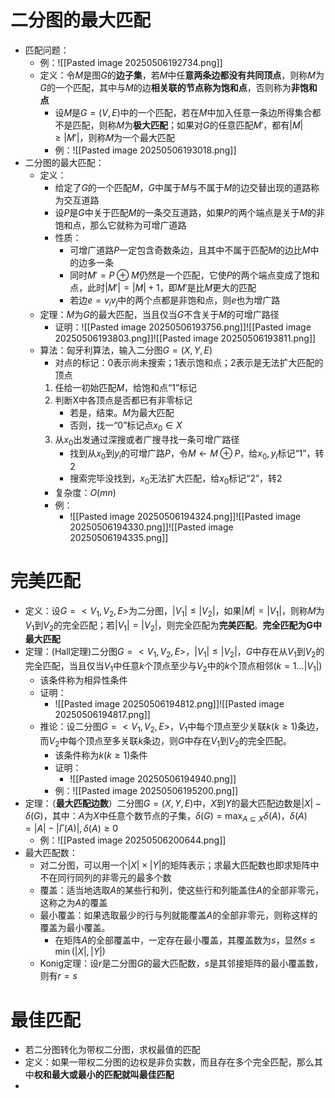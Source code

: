 # 二分图的最大匹配
- 匹配问题：
	- 例：![[Pasted image 20250506192734.png]]
	- 定义：令$M$是图$G$的**边子集**，若$M$中任**意两条边都没有共同顶点**，则称$M$为$G$的一个匹配，其中与$M$的边**相关联的节点称为饱和点**，否则称为**非饱和点**
		- 设$M$是$G= (V,E)$中的一个匹配，若在$M$中加入任意一条边所得集合都不是匹配，则称$M$为**极大匹配**；如果对$G$的任意匹配$M'$，都有$|M| ≥ |M'|$，则称$M$为一个最大匹配
		- 例：![[Pasted image 20250506193018.png]]
- 二分图的最大匹配：
	- 定义：
		- 给定了$G$的一个匹配$M$，$G$中属于$M$与不属于$M$的边交替出现的道路称为交互道路
		- 设$P$是$G$中关于匹配$M$的一条交互道路，如果$P$的两个端点是关于$M$的非饱和点，那么它就称为可增广道路
		- 性质：
			- 可增广道路$P$一定包含奇数条边，且其中不属于匹配$M$的边比$M$中的边多一条
			- 同时$M'=P ⊕M$仍然是一个匹配，它使$P$的两个端点变成了饱和点，此时$|M'| = |M| + 1$，即$M'$是比$M$更大的匹配
			- 若边$e = v_iv_j$中的两个点都是非饱和点，则$e$也为增广路
	- 定理：$M$为$G$的最大匹配，当且仅当$G$不含关于$M$的可增广路径
		- 证明：![[Pasted image 20250506193756.png]]![[Pasted image 20250506193803.png]]![[Pasted image 20250506193811.png]]
	- 算法：匈牙利算法，输入二分图$G=(X,Y,E)$
		- 对点的标记：0表示尚未搜索；1表示饱和点；2表示是无法扩大匹配的顶点
		1) 任给一初始匹配$M$，给饱和点“1”标记
		2) 判断X中各顶点是否都已有非零标记
			- 若是，结束。$M$为最大匹配
			- 否则，找一“0”标记点$x_0 \in X$
		3) 从$x_0$出发通过深搜或者广搜寻找一条可增广路径
			- 找到从$x_0$到$y_i$的可增广路$P$，令$M\leftarrow M\oplus P$，给$x_0,y_i$标记“1”，转2
			- 搜索完毕没找到，$x_0$无法扩大匹配，给$x_0$标记“2”，转2
		- 复杂度：$O(mn)$
		- 例：
			- ![[Pasted image 20250506194324.png]]![[Pasted image 20250506194330.png]]![[Pasted image 20250506194335.png]]
# 完美匹配
- 定义：设$G= <V_1, V_2, E>$为二分图，$|V_1|\leq |V_2|$，如果$|M| = |V_1|$，则称$M$为$V_1$到$V_2$的完全匹配；若$|V_1| = |V_2|$，则完全匹配为**完美匹配**。**完全匹配为G中最大匹配**
- 定理：(Hall定理)二分图$G= <V_1, V_2, E>$，$|V_1| \leq|V_2|$，$G$中存在从$V_1$到$V_2$的完全匹配，当且仅当$V_1$中任意$k$个顶点至少与$V_2$中的$k$个顶点相邻$(k = 1...|V_1|)$
	- 该条件称为相异性条件
	- 证明：
		- ![[Pasted image 20250506194812.png]]![[Pasted image 20250506194817.png]]
	- 推论：设二分图$G= <V_1, V_2, E>$，$V_1$中每个顶点至少关联$k(k\geq 1)$条边，而$V_2$中每个顶点至多关联$k$条边，则$G$中存在$V_1$到$V_2$的完全匹配。
		- 该条件称为$k(k\geq 1)$条件
		- 证明：
			- ![[Pasted image 20250506194940.png]]
		- 例：![[Pasted image 20250506195200.png]]
- 定理：（**最大匹配边数**）二分图$G = (X, Y, E)$中，$X$到$Y$的最大匹配边数是$|X| - δ(G)$，其中：$A$为$X$中任意个数节点的子集，$\delta(G)=\max_{A\subseteq X}\delta(A)$，$\delta(A)=|A|-|\Gamma(A)|,\delta(A)\geq0$
	- 例：![[Pasted image 20250506200644.png]]
- 最大匹配数：
	- 对二分图，可以用一个$|X|\times|Y|$的矩阵表示；求最大匹配数也即求矩阵中不在同行同列的非零元的最多个数
	- 覆盖：适当地选取$A$的某些行和列，使这些行和列能盖住$A$的全部非零元，这称之为$A$的覆盖
	- 最小覆盖：如果选取最少的行与列就能覆盖$A$的全部非零元，则称这样的覆盖为最小覆盖。
		- 在矩阵$A$的全部覆盖中，一定存在最小覆盖，其覆盖数为$s$，显然$s ≤ \min(|X|, |Y|)$
	- Konig定理：设$r$是二分图$G$的最大匹配数，$s$是其邻接矩阵的最小覆盖数，则有$r = s$
# 最佳匹配
- 若二分图转化为带权二分图，求权最值的匹配
- 定义：如果一带权二分图的边权是非负实数，而且存在多个完全匹配，那么其中**权和最大或最小的匹配就叫最佳匹配**
- 